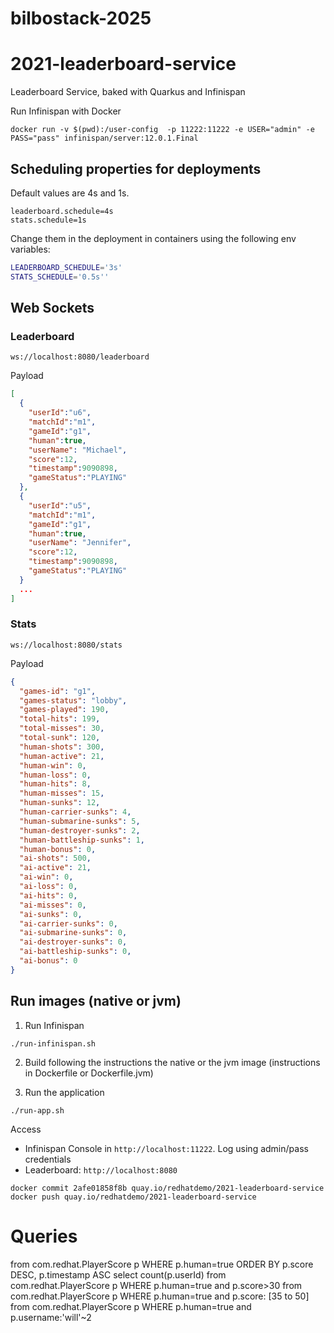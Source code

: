 # bilbostack-2025

# 2021-leaderboard-service

Leaderboard Service, baked with Quarkus and Infinispan

Run Infinispan with Docker

`docker run -v $(pwd):/user-config  -p 11222:11222 -e USER="admin" -e PASS="pass" infinispan/server:12.0.1.Final`

## Scheduling properties for deployments

Default values are 4s and 1s.

```properties
leaderboard.schedule=4s
stats.schedule=1s
```

Change them in the deployment in containers using the following env variables:

```bash
LEADERBOARD_SCHEDULE='3s'
STATS_SCHEDULE='0.5s''
```

## Web Sockets

### Leaderboard

`ws://localhost:8080/leaderboard`

Payload 

```json
[
  {
    "userId":"u6",
    "matchId":"m1",
    "gameId":"g1",
    "human":true,
    "userName": "Michael",
    "score":12,
    "timestamp":9090898,
    "gameStatus":"PLAYING"
  }, 
  {
    "userId":"u5",
    "matchId":"m1",
    "gameId":"g1",
    "human":true,
    "userName": "Jennifer",
    "score":12,
    "timestamp":9090898,
    "gameStatus":"PLAYING"
  }
  ...
]
```
### Stats
`ws://localhost:8080/stats`

Payload

```json
{
  "games-id": "g1",
  "games-status": "lobby",
  "games-played": 190,
  "total-hits": 199,
  "total-misses": 30,
  "total-sunk": 120,
  "human-shots": 300,
  "human-active": 21,
  "human-win": 0,
  "human-loss": 0,
  "human-hits": 8,
  "human-misses": 15,
  "human-sunks": 12,
  "human-carrier-sunks": 4,
  "human-submarine-sunks": 5,
  "human-destroyer-sunks": 2,
  "human-battleship-sunks": 1,
  "human-bonus": 0,
  "ai-shots": 500,
  "ai-active": 21,
  "ai-win": 0,
  "ai-loss": 0,
  "ai-hits": 0,
  "ai-misses": 0,
  "ai-sunks": 0,
  "ai-carrier-sunks": 0,
  "ai-submarine-sunks": 0,
  "ai-destroyer-sunks": 0,
  "ai-battleship-sunks": 0,
  "ai-bonus": 0
}
```

## Run images (native or jvm)

1. Run Infinispan

```shell script
./run-infinispan.sh
```

2. Build following the instructions the native or the jvm image (instructions in Dockerfile or Dockerfile.jvm)

3. Run the application

```shell script
./run-app.sh
```
Access 
* Infinispan Console in `http://localhost:11222`. Log using admin/pass credentials
* Leaderboard: `http://localhost:8080`
  

`docker commit 2afe01858f8b quay.io/redhatdemo/2021-leaderboard-service`
`docker push quay.io/redhatdemo/2021-leaderboard-service`


Queries
=======
from com.redhat.PlayerScore p WHERE p.human=true ORDER BY p.score DESC, p.timestamp ASC
select count(p.userId) from com.redhat.PlayerScore p WHERE p.human=true and p.score>30
from com.redhat.PlayerScore p WHERE p.human=true and p.score: [35 to 50]
from com.redhat.PlayerScore p WHERE p.human=true and p.username:'will'~2
